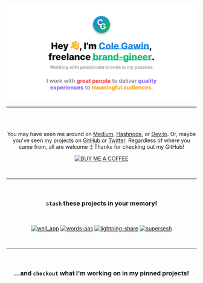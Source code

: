 [![Hey, I’m Cole Gawin, freelance brand-gineer.](/assets/gh-profile.png)](https://colegaw.in)

---

<br />
<br />

<div align="center">

You may have seen me around on [Medium](https://medium.com/@colegawin), [Hashnode](https://blog.colegaw.in), or [Dev.to](https://dev.to/chroline). Or, maybe you've seen my projects on [GitHub](https://github.com/chroline) or [Twitter](https://twitter.com/colegawin_). Regardless of where you came from, all are welcome :) Thanks for checking out my GitHub!

[![BUY ME A COFFEE](https://img.shields.io/badge/-buy%20me%20a%20coffee-black?logo=buymeacoffee&style=for-the-badge)](https://buymeacoffee.com/colegawin)

<br />
  
</div>

---

<br />

<div align="center">

### `stash` these projects in your memory!

<br />

[![well_app](https://github-readme-stats.vercel.app/api/pin/?username=chroline&repo=well_app)](https://github.com/chroline/well_app)
[![words-aas](https://github-readme-stats.vercel.app/api/pin/?username=chroline&repo=words-aas)](https://github.com/chroline/words-aas)
[![lightning-share](https://github-readme-stats.vercel.app/api/pin/?username=chroline&repo=lightning-share)](https://github.com/chroline/lightning-share)
[![supersesh](https://github-readme-stats.vercel.app/api/pin/?username=chroline&repo=supersesh)](https://github.com/chroline/supersesh)

<br />

</div>

---

<br />

<div align="center">

### ...and `checkout` what I'm working on in my pinned projects!

</div>

